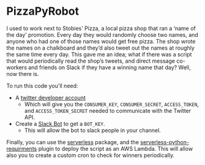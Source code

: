 # PizzaPyRobot
I used to work next to Stobies' Pizza, a local pizza shop that ran a ‘name of the day’ promotion. Every day they would randomly choose two names, and anyone who had one of those names would get free pizza. The shop wrote the names on a chalkboard and they’d also tweet out the names at roughly the same time every day. This gave me an idea; what if there was a script that would periodically read the shop’s tweets, and direct message co-workers and friends on Slack if they have a winning name that day? Well, now there is.

To run this code you'll need: 
* A [twitter developer account](https://developer.twitter.com)
  * Which will give you the `CONSUMER_KEY`, `CONSUMER_SECRET`, `ACCESS_TOKEN`, and `ACCESS_TOKEN_SECRET` needed to communicate with the Twitter API.
* Create a [Slack Bot](https://api.slack.com/bot-users#creating-bot-user) to get a `BOT_KEY`.
  * This will allow the bot to slack people in your channel.

Finally, you can use the [serverless](https://medium.com/faun/aws-lambda-serverless-framework-python-part-1-a-step-by-step-hello-world-4182202aba4a) package, and the [serverless-python-requirments](https://serverless.com/blog/serverless-python-packaging/) plugin to deploy the script as an AWS Lambda. This will allow also you to create a custom cron to check for winners periodically.
